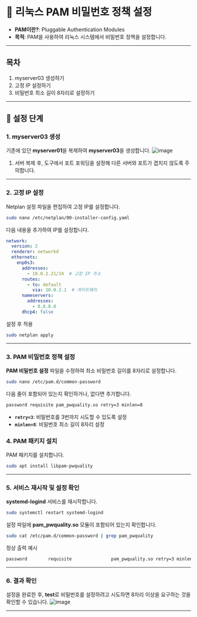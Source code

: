 # 🔐 리눅스 PAM 비밀번호 정책 설정

- **PAM이란?**: Pluggable Authentication Modules
- **목적**: PAM을 사용하여 리눅스 시스템에서 비밀번호 정책을 설정합니다.

---

## 목차

1. myserver03 생성하기
2. 고정 IP 설정하기
3. 비밀번호 최소 길이 8자리로 설정하기

---

## 🚀 설정 단계

### 1. myserver03 생성

기존에 있던 **myserver01**을 복제하여 **myserver03**을 생성합니다.
![image](https://github.com/user-attachments/assets/290d843e-b5d9-421b-95b3-4c16011aaebd)
1. 서버 복제 후, 도구에서 포트 포워딩을 설정해 다른 서버와 포트가 겹치지 않도록 주의합니다.

---

### 2. 고정 IP 설정

Netplan 설정 파일을 편집하여 고정 IP를 설정합니다.

```bash
sudo nano /etc/netplan/00-installer-config.yaml
```

다음 내용을 추가하여 IP를 설정합니다.

```yaml
network:
  version: 2
  renderer: networkd
  ethernets:
    enp0s3:
      addresses:
        - 10.0.2.21/24  # 고정 IP 주소
      routes:
        - to: default
          via: 10.0.2.1  # 게이트웨이
      nameservers:
        addresses:
          - 8.8.8.8
      dhcp4: false
```

설정 후 적용

```bash
sudo netplan apply
```

---

### 3. PAM 비밀번호 정책 설정

**PAM 비밀번호 설정** 파일을 수정하여 최소 비밀번호 길이를 8자리로 설정합니다.

```bash
sudo nano /etc/pam.d/common-password
```

다음 줄이 포함되어 있는지 확인하거나, 없다면 추가합니다.

```bash
password requisite pam_pwquality.so retry=3 minlen=8
```

- **`retry=3`**: 비밀번호를 3번까지 시도할 수 있도록 설정
- **`minlen=8`**: 비밀번호 최소 길이 8자리 설정

### 4. PAM 패키지 설치

PAM 패키지를 설치합니다.

```bash
sudo apt install libpam-pwquality
```

---

### 5. 서비스 재시작 및 설정 확인

**systemd-logind** 서비스를 재시작합니다.

```bash
sudo systemctl restart systemd-logind
```

설정 파일에 **pam_pwquality.so** 모듈이 포함되어 있는지 확인합니다.

```bash
sudo cat /etc/pam.d/common-password | grep pam_pwquality
```

정상 출력 예시

```bash
password        requisite               pam_pwquality.so retry=3 minlen=8
```

---

### 6. 결과 확인

설정을 완료한 후, **test**로 비밀번호를 설정하려고 시도하면 8자리 이상을 요구하는 것을 확인할 수 있습니다.
![image](https://github.com/user-attachments/assets/6cdb1c5a-6aa6-4bfa-9b42-5da39fcb300c)


---


